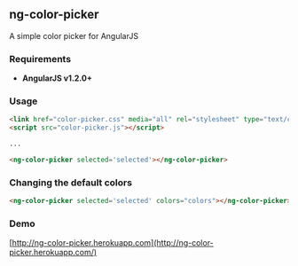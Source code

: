 ## ng-color-picker
A simple color picker for AngularJS

### Requirements
* **AngularJS v1.2.0+**

### Usage
```html
<link href="color-picker.css" media="all" rel="stylesheet" type="text/css">
<script src="color-picker.js"></script>

...

<ng-color-picker selected='selected'></ng-color-picker>
```

### Changing the default colors
```html
<ng-color-picker selected='selected' colors="colors"></ng-color-picker>
```

### Demo
[http://ng-color-picker.herokuapp.com](http://ng-color-picker.herokuapp.com/)